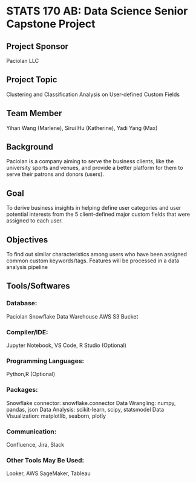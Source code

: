 # STATS 170 AB: Data Science Senior Capstone Project

## Project Sponsor 
Paciolan LLC

## Project Topic
Clustering and Classification Analysis on User-defined Custom Fields

## Team Member 
Yihan Wang (Marlene), Sirui Hu (Katherine), Yadi Yang (Max) 

## Background
Paciolan is a company aiming to serve the business clients, like the university sports and venues, and provide a better platform for them to serve their patrons and donors (users). 

## Goal
To derive business insights in helping define user categories and user potential interests from the 5 client-defined major custom fields that were assigned to each user.

## Objectives
To find out similar characteristics among users who have been assigned common custom keywords/tags.
Features will be processed in a data analysis pipeline

## Tools/Softwares
### Database:
Paciolan Snowflake Data Warehouse
AWS S3 Bucket
### Compiler/IDE: 
Jupyter Notebook, VS Code, R Studio (Optional)
### Programming Languages:
Python,R (Optional)
### Packages: 
Snowflake connector: snowflake.connector
Data Wrangling: numpy, pandas, json
Data Analysis: scikit-learn, scipy, statsmodel
Data Visualization: matplotlib, seaborn, plotly
### Communication:
Confluence, Jira, Slack
### Other Tools May Be Used:
Looker, AWS SageMaker, Tableau


